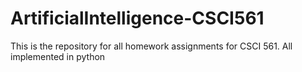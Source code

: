 # ArtificialIntelligence-CSCI561
This is the repository for all homework assignments for CSCI 561. All implemented in python
